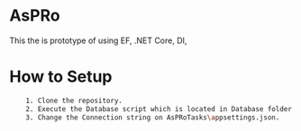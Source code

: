 # AsPRo
This the is prototype of using EF, .NET Core, DI, 

# How to Setup 
```sh
    1. Clone the repository.
    2. Execute the Database script which is located in Database folder on root path.
    3. Change the Connection string on AsPRoTasks\appsettings.json.
 ```   
